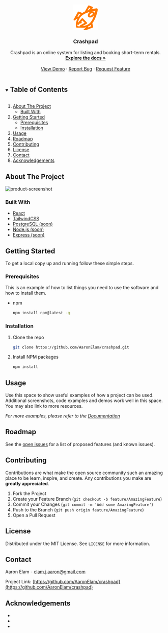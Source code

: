<!--
*** Thanks for checking out the Best-README-Template. If you have a suggestion
*** that would make this better, please fork the repo and create a pull request
*** or simply open an issue with the tag "enhancement".
*** Thanks again! Now go create something AMAZING! :D
***
***
***
*** To avoid retyping too much info. Do a search and replace for the following:
*** AaronElam, crashpad, twitter, elam.j.aaron@gmail.com, Crashpad, Crashpad is an online system for listing and booking short-term rentals.
-->

<!-- PROJECT SHIELDS -->
<!--
*** I'm using markdown "reference style" links for readability.
*** Reference links are enclosed in brackets [ ] instead of parentheses ( ).
*** See the bottom of this document for the declaration of the reference variables
*** for contributors-url, forks-url, etc. This is an optional, concise syntax you may use.
*** https://www.markdownguide.org/basic-syntax/#reference-style-links
-->

<!-- PROJECT LOGO -->
<br />
<p align="center">
  <a href="https://thecrashpad.netlify.app/">
    <img src="src/images/logo.png" alt="Logo" width="80" height="80">
  </a>

  <h3 align="center">Crashpad</h3>

  <p align="center">
    Crashpad is an online system for listing and booking short-term rentals.
    <br />
    <a href="https://github.com/AaronElam/crashpad"><strong>Explore the docs »</strong></a>
    <br />
    <br />
    <a href="https://thecrashpad.netlify.app/">View Demo</a>
    ·
    <a href="https://github.com/AaronElam/crashpad/issues">Report Bug</a>
    ·
    <a href="https://github.com/AaronElam/crashpad/issues">Request Feature</a>
  </p>
</p>

<!-- TABLE OF CONTENTS -->
<details open="open">
  <summary><h2 style="display: inline-block">Table of Contents</h2></summary>
  <ol>
    <li>
      <a href="#about-the-project">About The Project</a>
      <ul>
        <li><a href="#built-with">Built With</a></li>
      </ul>
    </li>
    <li>
      <a href="#getting-started">Getting Started</a>
      <ul>
        <li><a href="#prerequisites">Prerequisites</a></li>
        <li><a href="#installation">Installation</a></li>
      </ul>
    </li>
    <li><a href="#usage">Usage</a></li>
    <li><a href="#roadmap">Roadmap</a></li>
    <li><a href="#contributing">Contributing</a></li>
    <li><a href="#license">License</a></li>
    <li><a href="#contact">Contact</a></li>
    <li><a href="#acknowledgements">Acknowledgements</a></li>
  </ol>
</details>

<!-- ABOUT THE PROJECT -->

## About The Project

![product-screenshot](https://i.imgur.com/pxzk7JD.png)

### Built With

- [React](https://reactjs.org/)
- [TailwindCSS](https://tailwindcss.com/)
- [PostgreSQL (soon)](https://www.postgresql.org/)
- [Node.js (soon)](https://nodejs.org/en/)
- [Express (soon)](https://expressjs.com/)

<!-- GETTING STARTED -->

## Getting Started

To get a local copy up and running follow these simple steps.

### Prerequisites

This is an example of how to list things you need to use the software and how to install them.

- npm
  ```sh
  npm install npm@latest -g
  ```

### Installation

1. Clone the repo
   ```sh
   git clone https://github.com/AaronElam/crashpad.git
   ```
2. Install NPM packages
   ```sh
   npm install
   ```

<!-- USAGE EXAMPLES -->

## Usage

Use this space to show useful examples of how a project can be used. Additional screenshots, code examples and demos work well in this space. You may also link to more resources.

_For more examples, please refer to the [Documentation](https://example.com)_

<!-- ROADMAP -->

## Roadmap

See the [open issues](https://github.com/AaronElam/crashpad/issues) for a list of proposed features (and known issues).

<!-- CONTRIBUTING -->

## Contributing

Contributions are what make the open source community such an amazing place to be learn, inspire, and create. Any contributions you make are **greatly appreciated**.

1. Fork the Project
2. Create your Feature Branch (`git checkout -b feature/AmazingFeature`)
3. Commit your Changes (`git commit -m 'Add some AmazingFeature'`)
4. Push to the Branch (`git push origin feature/AmazingFeature`)
5. Open a Pull Request

<!-- LICENSE -->

## License

Distributed under the MIT License. See `LICENSE` for more information.

<!-- CONTACT -->

## Contact

Aaron Elam - elam.j.aaron@gmail.com

Project Link: [https://github.com/AaronElam/crashpad](https://github.com/AaronElam/crashpad)

<!-- ACKNOWLEDGEMENTS -->

## Acknowledgements

- []()
- []()
- []()
